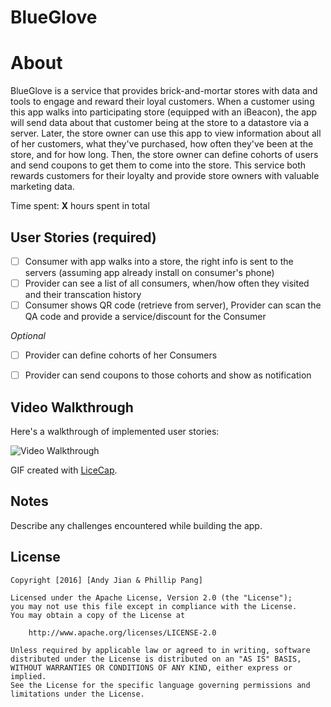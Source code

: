 # BlueGlove

# About
BlueGlove is a service that provides brick-and-mortar stores with data and tools to engage and reward their loyal customers.
When a customer using this app walks into participating store (equipped with an iBeacon), the app will send data about that customer being at the store to a datastore via a server. Later, the store owner can use this app to view information about all of her customers, what they've purchased, how often they've been at the store, and for how long. Then, the store owner can define cohorts of users and send coupons to get them to come into the store. This service both rewards customers for their loyalty and provide store owners with valuable marketing data.

Time spent: **X** hours spent in total

## User Stories (required)
- [ ] Consumer with app walks into a store, the right info is sent to the servers (assuming app already install on consumer's phone)
- [ ] Provider can see a list of all consumers, when/how often they visited and their transcation history
- [ ] Consumer shows QR code (retrieve from server), Provider can scan the QA code and provide a service/discount for the Consumer

*Optional*
- [ ] Provider can define cohorts of her Consumers
- [ ] Provider can send coupons to those cohorts and show as notification


## Video Walkthrough

Here's a walkthrough of implemented user stories:

<img src='http://i.imgur.com/zQovIbK.png' title='Video Walkthrough' width='' alt='Video Walkthrough' />

GIF created with [LiceCap](http://www.cockos.com/licecap/).

## Notes

Describe any challenges encountered while building the app.

## License

    Copyright [2016] [Andy Jian & Phillip Pang]

    Licensed under the Apache License, Version 2.0 (the "License");
    you may not use this file except in compliance with the License.
    You may obtain a copy of the License at

        http://www.apache.org/licenses/LICENSE-2.0

    Unless required by applicable law or agreed to in writing, software
    distributed under the License is distributed on an "AS IS" BASIS,
    WITHOUT WARRANTIES OR CONDITIONS OF ANY KIND, either express or implied.
    See the License for the specific language governing permissions and
    limitations under the License.
